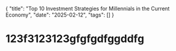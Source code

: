 {
  "title": "Top 10 Investment Strategies for Millennials in the Current Economy",
  "date": "2025-02-12",
  "tags": []
}

#  123f3123123gfgfgdfggddfg

